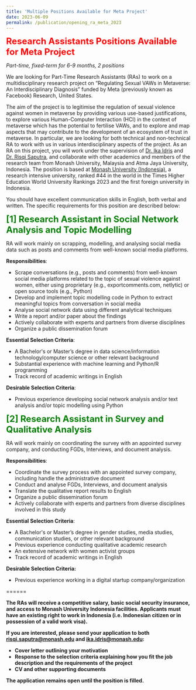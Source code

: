 ```yaml
---
title: 'Multiple Positions Available for Meta Project'
date: 2023-06-09
permalink: /publication/opening_ra_meta_2023
---
```


<font size="5" color="red"><b>Research Assistants Positions Available for Meta Project</b></font>

_Part-time, fixed-term for 6-9 months, 2 positions_

We are looking for Part-Time Research Assistants (RAs) to work on a multidisciplinary research project on “Regulating Sexual VAWs in Metaverse: An Interdisciplinary Diagnosis” funded by Meta (previously known as Facebook) Research, United States.

The aim of the project is to legitimise the regulation of sexual violence against women in metaverse by providing various use-based justifications, to explore various Human-Computer Interaction (HCI) in the context of metaverse which has the potential to fertilise VAWs, and to explore and map aspects that may contribute to the development of an ecosystem of trust in metaverse. In particular, we are looking for both technical and non-technical RA to work with us in various interdisciplinary aspects of the project. As an RA on this project, you will work under the supervision of [Dr. Ika Idris](https://www.monash.edu/indonesia/about-monash-in-indonesia/our-people/ika-idris) and [Dr. Risqi Saputra](https://www.monash.edu/indonesia/about-monash-in-indonesia/our-people/Muhamad-Risqi-Saputra), and collaborate with other academics and members of the research team from Monash University, Malaysia and Atma Jaya University, Indonesia.
The position is based at [Monash University (Indonesia)](https://www.monash.edu/indonesia), a research intensive university, ranked #44 in the world in the Times Higher Education World University Rankings 2023 and the first foreign university in Indonesia.

You should have excellent communication skills in English, both verbal and written. The specific requirements for this position are described below:

<font size="5" color="green"><b>[1] Research Assistant in Social Network Analysis and Topic Modelling </b></font>

RA will work mainly on scrapping, modelling, and analysing social media data such as posts and comments from well-known social media platforms.

**Responsibilities**:
- Scrape conversations (e.g., posts and comments) from well-known social media platforms related to the topic of sexual violence against women, either using proprietary (e.g., exportcomments.com, netlytic) or open source tools (e.g., Python)
- Develop and implement topic modelling code in Python to extract meaningful topics from conversation in social media
- Analyse social network data using different analytical techniques  
- Write a report and/or paper about the findings
- Actively collaborate with experts and partners from diverse disciplines   
- Organize a public dissemination forum 

**Essential Selection Criteria**:
- A Bachelor's or Master’s degree in data science/information technology/computer science or other relevant background
- Substantial experience with machine learning and Python/R programming
- Track record of academic writings in English

**Desirable Selection Criteria**:
- Previous experience developing social network analysis and/or text analysis and/or topic modelling using Python 

<font size="5" color="green"><b>[2] Research Assistant in Survey and Qualitative Analysis</b></font>

RA will work mainly on coordinating the survey with an appointed survey company, and conducting FGDs, Interviews, and document analysis. 

**Responsibilities**:

- Coordinate the survey process with an appointed survey company, including handle the administrative document
- Conduct and analyse FGDs, Interviews, and document analysis
- Translate the qualitative report results to English
- Organize a public dissemination forum 
- Actively collaborate with experts and partners from diverse disciplines involved in this study

**Essential Selection Criteria**:

- A Bachelor's or Master’s degree in gender studies, media studies, communication studies, or other relevant background
- Previous experience conducting qualitative academic research
- An extensive network with women activist groups
- Track record of academic writings in English

**Desirable Selection Criteria:**

- Previous experience working in a digital startup company/organization

======

**The RAs will receive a competitive salary, basic social security insurance, and access to Monash University Indonesia facilities. Applicants must have an existing right to work in Indonesia (i.e. Indonesian citizen or in possession of a valid work visa).**

**If you are interested, please send your application to both risqi.saputra@monash.edu and ika.idris@monash.edu:**
- **Cover letter outlining your motivation**
- **Response to the selection criteria explaining how you fit the job description and the requirements of the project**
- **CV and other supporting documents**

**The application remains open until the position is filled.**
